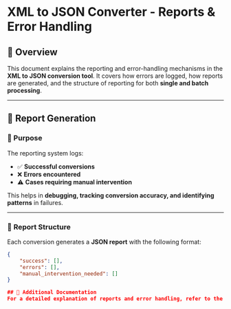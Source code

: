 # XML to JSON Converter - Reports & Error Handling

## 📖 Overview
This document explains the reporting and error-handling mechanisms in the **XML to JSON conversion tool**. It covers how errors are logged, how reports are generated, and the structure of reporting for both **single and batch processing**.

---

## 📂 Report Generation

### 📌 Purpose
The reporting system logs:
- ✅ **Successful conversions**
- ❌ **Errors encountered**
- ⚠️ **Cases requiring manual intervention**  

This helps in **debugging, tracking conversion accuracy, and identifying patterns** in failures.

---

### 📑 **Report Structure**
Each conversion generates a **JSON report** with the following format:
```json
{
    "success": [],
    "errors": [],
    "manual_intervention_needed": []
}

## 📄 Additional Documentation
For a detailed explanation of reports and error handling, refer to the full documentation.
